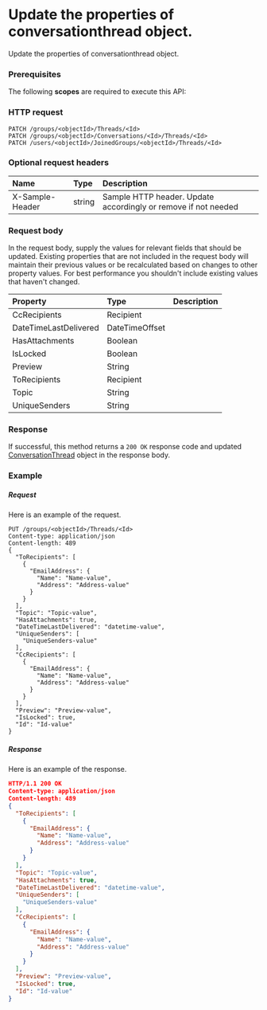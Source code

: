 # Update the properties of conversationthread object.

Update the properties of conversationthread object.
### Prerequisites
The following **scopes** are required to execute this API: 
### HTTP request
<!-- { "blockType": "ignored" } -->
```http
PATCH /groups/<objectId>/Threads/<Id>
PATCH /groups/<objectId>/Conversations/<Id>/Threads/<Id>
PATCH /users/<objectId>/JoinedGroups/<objectId>/Threads/<Id>
```
### Optional request headers
| Name       | Type | Description|
|:-----------|:------|:----------|
| X-Sample-Header  | string  | Sample HTTP header. Update accordingly or remove if not needed|

### Request body
In the request body, supply the values for relevant fields that should be updated. Existing properties that are not included in the request body will maintain their previous values or be recalculated based on changes to other property values. For best performance you shouldn't include existing values that haven't changed.

| Property	   | Type	|Description|
|:---------------|:--------|:----------|
|CcRecipients|Recipient||
|DateTimeLastDelivered|DateTimeOffset||
|HasAttachments|Boolean||
|IsLocked|Boolean||
|Preview|String||
|ToRecipients|Recipient||
|Topic|String||
|UniqueSenders|String||

### Response
If successful, this method returns a `200 OK` response code and updated [ConversationThread](../resources/conversationthread.md) object in the response body.
### Example
##### Request
Here is an example of the request.
<!-- {
  "blockType": "request",
  "name": "update_conversationthread"
}-->
```http
PUT /groups/<objectId>/Threads/<Id>
Content-type: application/json
Content-length: 489
{
  "ToRecipients": [
    {
      "EmailAddress": {
        "Name": "Name-value",
        "Address": "Address-value"
      }
    }
  ],
  "Topic": "Topic-value",
  "HasAttachments": true,
  "DateTimeLastDelivered": "datetime-value",
  "UniqueSenders": [
    "UniqueSenders-value"
  ],
  "CcRecipients": [
    {
      "EmailAddress": {
        "Name": "Name-value",
        "Address": "Address-value"
      }
    }
  ],
  "Preview": "Preview-value",
  "IsLocked": true,
  "Id": "Id-value"
}
```
##### Response
<!-- {
  "blockType": "response",
  "truncated": false,
  "@odata.type": "conversationthread"
} -->
Here is an example of the response.
```json
HTTP/1.1 200 OK
Content-type: application/json
Content-length: 489
{
  "ToRecipients": [
    {
      "EmailAddress": {
        "Name": "Name-value",
        "Address": "Address-value"
      }
    }
  ],
  "Topic": "Topic-value",
  "HasAttachments": true,
  "DateTimeLastDelivered": "datetime-value",
  "UniqueSenders": [
    "UniqueSenders-value"
  ],
  "CcRecipients": [
    {
      "EmailAddress": {
        "Name": "Name-value",
        "Address": "Address-value"
      }
    }
  ],
  "Preview": "Preview-value",
  "IsLocked": true,
  "Id": "Id-value"
}
```

<!-- uuid: 5c38e001-08dc-487a-bfbe-1193678b85e9
2015-10-16 21:10:43 UTC -->
<!-- {
  "type": "#page.annotation",
  "description": "Update the properties of conversationthread object.",
  "keywords": "",
  "section": "documentation",
  "tocPath": ""
}-->